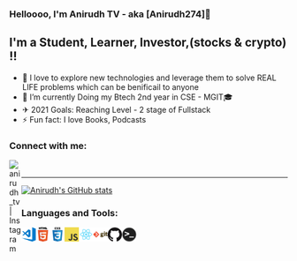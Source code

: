 ### Helloooo, I'm Anirudh TV - aka [Anirudh274]👋


## I'm a Student, Learner, Investor,(stocks & crypto) !!

- 🔰 I love to explore new technologies and leverage them to solve REAL LIFE problems which can be benificail to anyone
- 🌱 I’m currently Doing my Btech 2nd year in CSE - MGIT🎓
- ✈ 2021 Goals: Reaching Level - 2 stage of Fullstack 
- ⚡ Fun fact: I love Books, Podcasts

### Connect with me:

[<img align="left" alt="anirudh_tv | Instagram" width="22px" src="https://cdn.jsdelivr.net/npm/simple-icons@v3/icons/instagram.svg" />][instagram]

<br />

--- 
[![Anirudh's GitHub stats](https://github-readme-stats.vercel.app/api?username=anirudh274)](https://github.com/anirudh274/github-readme-stats)


### Languages and Tools:

<img align="left" alt="Visual Studio Code" width="26px" src="https://raw.githubusercontent.com/github/explore/80688e429a7d4ef2fca1e82350fe8e3517d3494d/topics/visual-studio-code/visual-studio-code.png" />
<img align="left" alt="HTML5" width="26px" src="https://raw.githubusercontent.com/github/explore/80688e429a7d4ef2fca1e82350fe8e3517d3494d/topics/html/html.png" />
<img align="left" alt="CSS3" width="26px" src="https://raw.githubusercontent.com/github/explore/80688e429a7d4ef2fca1e82350fe8e3517d3494d/topics/css/css.png" />
<img align="left" alt="JavaScript" width="26px" src="https://raw.githubusercontent.com/github/explore/80688e429a7d4ef2fca1e82350fe8e3517d3494d/topics/javascript/javascript.png" />
<img align="left" alt="React" width="26px" src="https://raw.githubusercontent.com/github/explore/80688e429a7d4ef2fca1e82350fe8e3517d3494d/topics/react/react.png" />
<img align="left" alt="Git" width="26px" src="https://raw.githubusercontent.com/github/explore/80688e429a7d4ef2fca1e82350fe8e3517d3494d/topics/git/git.png" />
<img align="left" alt="GitHub" width="26px" src="https://raw.githubusercontent.com/github/explore/78df643247d429f6cc873026c0622819ad797942/topics/github/github.png" />
<img align="left" alt="Terminal" width="26px" src="https://raw.githubusercontent.com/github/explore/80688e429a7d4ef2fca1e82350fe8e3517d3494d/topics/terminal/terminal.png" />

<br />
<br />

[instagram]: https://www.instagram.com/anirudh_tv/ 
